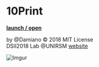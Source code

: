 # 10Print
**[launch / open](http://dsii-2018-unirsm.github.io/Damiano92/10Print/10_print_variazioni_p5/10_print_1/index.html)**

by @Damiano © 2018 MIT License  
DSII2018 Lab @UNIRSM [website](http://dsii-2018-unirsm.github.io)

![Imgur](https://i.imgur.com/Q6L152v.png?1)
